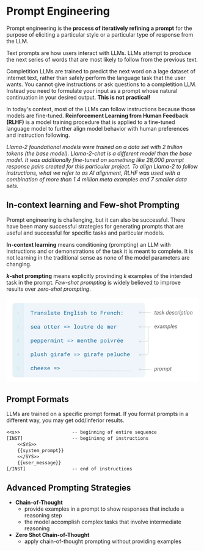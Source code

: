 # Prompt Engineering

Prompt engineering is the **process of iteratively refining a prompt** for the purpose of eliciting a particular style or a particular type of response from the LLM.

Text prompts are how users interact with LLMs. LLMs attempt to produce the next series of words that are most likely to follow from the previous text.

Completition LLMs are trained to predict the next word on a lage dataset of internet text, rather than safely perform the language task that the user wants. You cannot give instructions or ask questions to a completition LLM. Instead you need to formulate your input as a prompt whose natural continuation in your desired output. **This is not practical!**

In today's context, most of the LLMs can follow instructions because those models are fine-tuned. **Reinforcement Learning from Human Feedback (RLHF)** is a model training procedure that is applied to a fine-tuned language model to further align model behavior with human preferences and instruction following.

*Llama-2 foundational models were trained on a data set with 2 trillion tokens (the base model). Llama-2-chat is a different model than the base model. It was additionally fine-tuned on something like 28,000 prompt response pairs created for this particular project. To align Llama-2 to follow instructions, what we refer to as AI alignment, RLHF was used with a combination of more than 1.4 million meta examples and 7 smaller data sets.*

## In-context learning and Few-shot Prompting

Prompt engineering is challenging, but it can also be successful. There have been many successful strategies for generating prompts that are useful and successful for specific tasks and particular models. 

**In-context learning** means conditioning (prompting) an LLM with instructions and or demonstrations of the task it is meant to complete. It is not learning in the traditional sense as none of the model parameters are changing.

***k*-shot prompting** means explicitly provinding *k* examples of the intended task in the prompt. *Few-shot prompting* is widely believed to improve results over *zero-shot prompting*.

![Few-shot prompting](../images/few_shot_prompting.png)

## Prompt Formats

LLMs are trained on a specific prompt format. If you format prompts in a different way, you may get odd/inferior results.

    <<s>>                   -- beginning of entire sequence
    [INST]                  -- begininng of instructions
        <<SYS>>
        {{system_prompt}}
        <</SYS>>
        {{user_message}}
    [/INST]                 -- end of instructions

## Advanced Prompting Strategies

- **Chain-of-Thought** 
    - provide examples in a prompt to show responses that include a reasoning step
    - the model accomplish complex tasks that involve intermediate reasoning
- **Zero Shot Chain-of-Thought**
    - apply chain-of-thought prompting without providing examples
